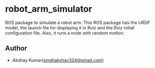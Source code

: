 # robot_arm_simulator

ROS package to simulate a robot arm. This ROS package has the URDF model, the launch file for displaying it in Rviz and the Rviz initial configuration file. Also, it runs a node with random motion.

## Author

* Akshay Kumar(singhakshay324@gmail.com)

